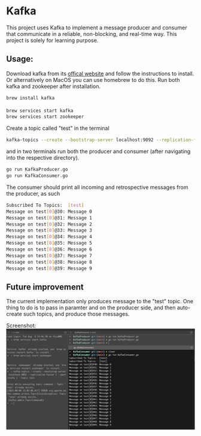 # Kafka
This project uses Kafka to implement a message producer and consumer that communicate in a reliable, non-blocking, and real-time way. This project is solely for learning purpose.

## Usage:
Download kafka from its [offical website](https://kafka.apache.org/downloads) and follow the instructions to install. Or alternatively on MacOS you can use homebrew to do this. Run both kafka and zookeeper after installation.
```bash
brew install kafka

brew services start kafka
brew services start zookeeper
```

Create a topic called "test" in the terminal 
```bash
kafka-topics --create --bootstrap-server localhost:9092 --replication-factor 1 --partitions 1 --topic test
```

and in two terminals run both the producer and consumer (after navigating into the respective directory). 
```bash
go run KafkaProducer.go
go run KafkaConsumer.go
```
The consumer should print all incoming and retrospective messages from the producer, as such
```bash
Subscribed To Topics:  [test]
Message on test[0]@30: Message 0
Message on test[0]@31: Message 1
Message on test[0]@32: Message 2
Message on test[0]@33: Message 3
Message on test[0]@34: Message 4
Message on test[0]@35: Message 5
Message on test[0]@36: Message 6
Message on test[0]@37: Message 7
Message on test[0]@38: Message 8
Message on test[0]@39: Message 9
```

## Future improvement
The current implementation only produces message to the "test" topic.
One thing to do is to pass in paramter <TOPICS> and <MESSAGES> on the producer side, and then auto-create such topics, and produce those messages.

Screenshot:
![Success Result](https://github.com/longyi1207/Kafka/blob/main/screenshot.jpg)

